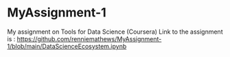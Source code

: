 # MyAssignment-1
My assignment on Tools for Data Science (Coursera)
Link to the assignment is : 
https://github.com/renniemathews/MyAssignment-1/blob/main/DataScienceEcosystem.ipynb
